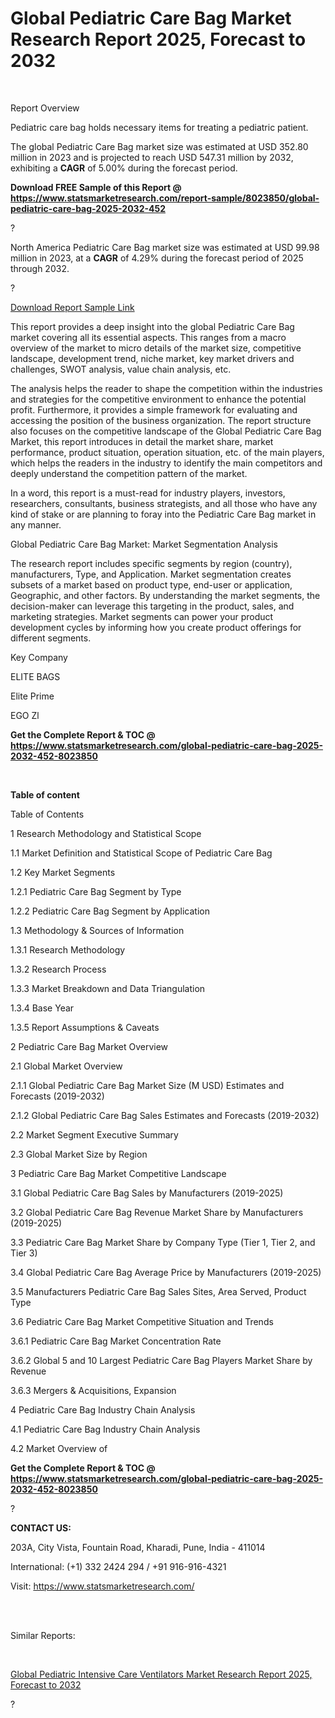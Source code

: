 <h1>Global Pediatric Care Bag Market Research Report 2025, Forecast to 2032</h1><br/><p>Report Overview</p>
 
 
 
 <p>Pediatric care bag holds necessary items for treating a pediatric patient.</p>
 
 
 
 <p>The global Pediatric Care Bag market size was estimated at USD 352.80 million in 2023 and is projected to reach USD 547.31 million by 2032, exhibiting a <strong>CAGR</strong> of 5.00% during the forecast period.</p>
 
 
 
 <div><b>Download FREE Sample of this Report @ <a href="https://www.statsmarketresearch.com/download-free-sample/8023850/global-pediatric-care-bag-2025-2032-452">https://www.statsmarketresearch.com/report-sample/8023850/global-pediatric-care-bag-2025-2032-452</a></b></div>
 
 
 
 <p>? </p>
 
 
 
 <p>North America Pediatric Care Bag market size was estimated at USD 99.98 million in 2023, at a <strong>CAGR</strong> of 4.29% during the forecast period of 2025 through 2032.</p>
 
 
 
 <p>? </p>
 
 
 
 <p><a href="https://www.statsmarketresearch.com/download-free-sample/8023850/global-pediatric-care-bag-2025-2032-452">Download Report Sample Link</a></p>
 
 
 
 <p>This report provides a deep insight into the global Pediatric Care Bag market covering all its essential aspects. This ranges from a macro overview of the market to micro details of the market size, competitive landscape, development trend, niche market, key market drivers and challenges, SWOT analysis, value chain analysis, etc.</p>
 
 
 
 <p>The analysis helps the reader to shape the competition within the industries and strategies for the competitive environment to enhance the potential profit. Furthermore, it provides a simple framework for evaluating and accessing the position of the business organization. The report structure also focuses on the competitive landscape of the Global Pediatric Care Bag Market, this report introduces in detail the market share, market performance, product situation, operation situation, etc. of the main players, which helps the readers in the industry to identify the main competitors and deeply understand the competition pattern of the market.</p>
 
 
 
 <p>In a word, this report is a must-read for industry players, investors, researchers, consultants, business strategists, and all those who have any kind of stake or are planning to foray into the Pediatric Care Bag market in any manner.</p>
 
 
 
 <p>Global Pediatric Care Bag Market: Market Segmentation Analysis</p>
 
 
 
 <p>The research report includes specific segments by region (country), manufacturers, Type, and Application. Market segmentation creates subsets of a market based on product type, end-user or application, Geographic, and other factors. By understanding the market segments, the decision-maker can leverage this targeting in the product, sales, and marketing strategies. Market segments can power your product development cycles by informing how you create product offerings for different segments.</p>
 
 
 
 <p>Key Company</p>
 
 
 
 <p>ELITE BAGS</p>
 
 
 
 <p>Elite Prime</p>
 
 
 
 <p>EGO Zl</p>
 
 
 
 <div><b>Get the Complete Report & TOC @ <a href="https://www.statsmarketresearch.com/global-pediatric-care-bag-2025-2032-452-8023850">https://www.statsmarketresearch.com/global-pediatric-care-bag-2025-2032-452-8023850</a></b></div>
 
 
 
 <p><br />
 
 <b>Table of content</b></p>
 
 
 
 <p>Table of Contents<br />
 
 1 Research Methodology and Statistical Scope<br />
 
 1.1 Market Definition and Statistical Scope of Pediatric Care Bag<br />
 
 1.2 Key Market Segments<br />
 
 1.2.1 Pediatric Care Bag Segment by Type<br />
 
 1.2.2 Pediatric Care Bag Segment by Application<br />
 
 1.3 Methodology & Sources of Information<br />
 
 1.3.1 Research Methodology<br />
 
 1.3.2 Research Process<br />
 
 1.3.3 Market Breakdown and Data Triangulation<br />
 
 1.3.4 Base Year<br />
 
 1.3.5 Report Assumptions & Caveats<br />
 
 2 Pediatric Care Bag Market Overview<br />
 
 2.1 Global Market Overview<br />
 
 2.1.1 Global Pediatric Care Bag Market Size (M USD) Estimates and Forecasts (2019-2032)<br />
 
 2.1.2 Global Pediatric Care Bag Sales Estimates and Forecasts (2019-2032)<br />
 
 2.2 Market Segment Executive Summary<br />
 
 2.3 Global Market Size by Region<br />
 
 3 Pediatric Care Bag Market Competitive Landscape<br />
 
 3.1 Global Pediatric Care Bag Sales by Manufacturers (2019-2025)<br />
 
 3.2 Global Pediatric Care Bag Revenue Market Share by Manufacturers (2019-2025)<br />
 
 3.3 Pediatric Care Bag Market Share by Company Type (Tier 1, Tier 2, and Tier 3)<br />
 
 3.4 Global Pediatric Care Bag Average Price by Manufacturers (2019-2025)<br />
 
 3.5 Manufacturers Pediatric Care Bag Sales Sites, Area Served, Product Type<br />
 
 3.6 Pediatric Care Bag Market Competitive Situation and Trends<br />
 
 3.6.1 Pediatric Care Bag Market Concentration Rate<br />
 
 3.6.2 Global 5 and 10 Largest Pediatric Care Bag Players Market Share by Revenue<br />
 
 3.6.3 Mergers & Acquisitions, Expansion<br />
 
 4 Pediatric Care Bag Industry Chain Analysis<br />
 
 4.1 Pediatric Care Bag Industry Chain Analysis<br />
 
 4.2 Market Overview of</p>
 
 
 
 <div><b>Get the Complete Report & TOC @ <a href="https://www.statsmarketresearch.com/global-pediatric-care-bag-2025-2032-452-8023850">https://www.statsmarketresearch.com/global-pediatric-care-bag-2025-2032-452-8023850</a></b></div>
 
 
 
 <p>? </p>
 
 
 
 <p><b>CONTACT US:</b><br />
 
 203A, City Vista, Fountain Road, Kharadi, Pune, India - 411014<br />
 
 International: (+1) 332 2424 294 / +91 916-916-4321<br />
 
 Visit: <a href="https://www.statsmarketresearch.com/">https://www.statsmarketresearch.com/</a><br />
 
 <br />
 
 <br />
 
 Similar Reports:<br />
 
 <br />
 
 <a href="https://www.statsmarketresearch.com/global-pediatric-intensive-care-ventilators-2025-2032-271-8023842">Global Pediatric Intensive Care Ventilators Market Research Report 2025, Forecast to 2032</a><br />
 
 ? </p>